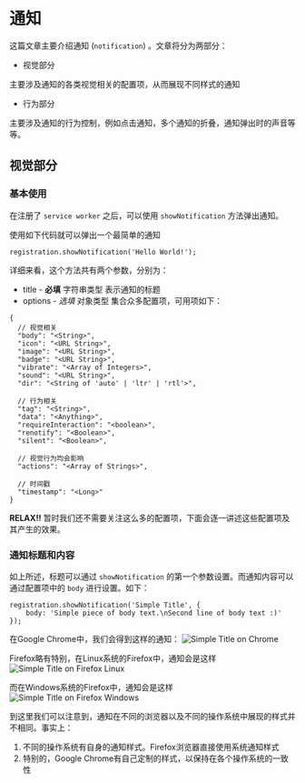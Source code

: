 # 通知

这篇文章主要介绍通知 (`notification`) 。文章将分为两部分：

* 视觉部分

主要涉及通知的各类视觉相关的配置项，从而展现不同样式的通知

* 行为部分

主要涉及通知的行为控制，例如点击通知，多个通知的折叠，通知弹出时的声音等等。

## 视觉部分

### 基本使用

在注册了 `service worker` 之后，可以使用 `showNotification` 方法弹出通知。

使用如下代码就可以弹出一个最简单的通知
```
registration.showNotification('Hello World!');
```

详细来看，这个方法共有两个参数，分别为：

* title - __必填__ 字符串类型 表示通知的标题
* options - *选填* 对象类型 集合众多配置项，可用项如下：

```
{
  // 视觉相关
  "body": "<String>",
  "icon": "<URL String>",
  "image": "<URL String>",
  "badge": "<URL String>",
  "vibrate": "<Array of Integers>",
  "sound": "<URL String>",
  "dir": "<String of 'auto' | 'ltr' | 'rtl'>",

  // 行为相关
  "tag": "<String>",
  "data": "<Anything>",
  "requireInteraction": "<boolean>",
  "renotify": "<Boolean>",
  "silent": "<Boolean>",

  // 视觉行为均会影响
  "actions": "<Array of Strings>",

  // 时间戳
  "timestamp": "<Long>"
}
```

__RELAX!!__ 暂时我们还不需要关注这么多的配置项，下面会逐一讲述这些配置项及其产生的效果。

### 通知标题和内容

如上所述，标题可以通过 `showNotification` 的第一个参数设置。而通知内容可以通过配置项中的 `body` 进行设置。如下：
```
registration.showNotification('Simple Title', {
    body: 'Simple piece of body text.\nSecond line of body text :)'
});
```

在Google Chrome中，我们会得到这样的通知：
![Simple Title on Chrome](https://developers.google.com/web/fundamentals/engage-and-retain/push-notifications/images/notification-screenshots/desktop/chrome-title-body.png?hl=zh-cn)

Firefox略有特别，在Linux系统的Firefox中，通知会是这样
![Simple Title on Firefox Linux](https://developers.google.com/web/fundamentals/engage-and-retain/push-notifications/images/notification-screenshots/desktop/firefox-title-body.png?hl=zh-cn)

而在Windows系统的Firefox中，通知会是这样
![Simple Title on Firefox Windows](https://developers.google.com/web/fundamentals/engage-and-retain/push-notifications/images/notification-screenshots/desktop/firefox-title-body-windows.png?hl=zh-cn)

到这里我们可以注意到，通知在不同的浏览器以及不同的操作系统中展现的样式并不相同。事实上：
1. 不同的操作系统有自身的通知样式。Firefox浏览器直接使用系统通知样式
2. 特别的，Google Chrome有自己定制的样式，以保持在各个操作系统的一致性


